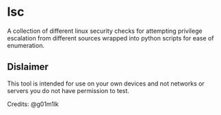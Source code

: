 # lsc

A collection of different linux security checks for attempting privilege escalation from different sources wrapped into python scripts for ease of enumeration.

## Dislaimer

This tool is intended for use on your own devices and not networks or servers you do not have permission to test.

Credits: @g01m1lk